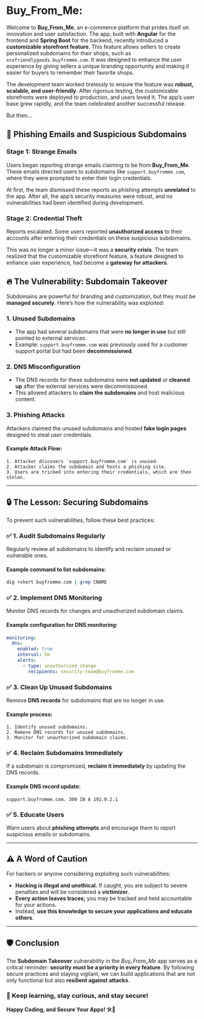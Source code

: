 # Buy_From_Me:

Welcome to **Buy_From_Me**, an e-commerce platform that prides itself on innovation and user satisfaction. The app, built with **Angular** for the frontend and **Spring Boot** for the backend, recently introduced a **customizable storefront feature**. This feature allows sellers to create personalized subdomains for their shops, such as `ecofriendlygoods.buyfromme.com`. It was designed to enhance the user experience by giving sellers a unique branding opportunity and making it easier for buyers to remember their favorite shops.

The development team worked tirelessly to ensure the feature was **robust, scalable, and user-friendly**. After rigorous testing, the customizable storefronts were deployed to production, and users loved it. The app’s user base grew rapidly, and the team celebrated another successful release.

But then...

## 🚨 Phishing Emails and Suspicious Subdomains

### Stage 1: Strange Emails
Users began reporting strange emails claiming to be from **Buy_From_Me**. These emails directed users to subdomains like `support.buyfromme.com`, where they were prompted to enter their login credentials.

At first, the team dismissed these reports as phishing attempts **unrelated** to the app. After all, the app’s security measures were robust, and no vulnerabilities had been identified during development.

### Stage 2: Credential Theft
Reports escalated. Some users reported **unauthorized access** to their accounts after entering their credentials on these suspicious subdomains.

This was no longer a minor issue—it was a **security crisis**. The team realized that the customizable storefront feature, a feature designed to enhance user experience, had become a **gateway for attackers**.

## 🔥 The Vulnerability: Subdomain Takeover
Subdomains are powerful for branding and customization, but they must be **managed securely**. Here’s how the vulnerability was exploited:

### **1. Unused Subdomains**
- The app had several subdomains that were **no longer in use** but still pointed to external services.
- Example: `support.buyfromme.com` was previously used for a customer support portal but had been **decommissioned**.

### **2. DNS Misconfiguration**
- The DNS records for these subdomains were **not updated** or **cleaned up** after the external services were decommissioned.
- This allowed attackers to **claim the subdomains** and host malicious content.

### **3. Phishing Attacks**
Attackers claimed the unused subdomains and hosted **fake login pages** designed to steal user credentials.

#### Example Attack Flow:
```plaintext
1. Attacker discovers `support.buyfromme.com` is unused.
2. Attacker claims the subdomain and hosts a phishing site.
3. Users are tricked into entering their credentials, which are then stolen.
```

---

## 🔒 The Lesson: Securing Subdomains
To prevent such vulnerabilities, follow these best practices:

### **✅ 1. Audit Subdomains Regularly**
Regularly review all subdomains to identify and reclaim unused or vulnerable ones.

#### Example command to list subdomains:
```bash
dig +short buyfromme.com | grep CNAME
```

### **✅ 2. Implement DNS Monitoring**
Monitor DNS records for changes and unauthorized subdomain claims.

#### Example configuration for DNS monitoring:
```yaml
monitoring:
  dns:
    enabled: true
    interval: 5m
    alerts:
      - type: unauthorized_change
        recipients: security-team@buyfromme.com
```

### **✅ 3. Clean Up Unused Subdomains**
Remove **DNS records** for subdomains that are no longer in use.

#### Example process:
```plaintext
1. Identify unused subdomains.
2. Remove DNS records for unused subdomains.
3. Monitor for unauthorized subdomain claims.
```

### **✅ 4. Reclaim Subdomains Immediately**
If a subdomain is compromised, **reclaim it immediately** by updating the DNS records.

#### Example DNS record update:
```plaintext
support.buyfromme.com. 300 IN A 192.0.2.1
```

### **✅ 5. Educate Users**
Warn users about **phishing attempts** and encourage them to report suspicious emails or subdomains.

---

## ⚠️ A Word of Caution
For hackers or anyone considering exploiting such vulnerabilities:

- **Hacking is illegal and unethical.** If caught, you are subject to severe penalties and will be considered a **victimizer**.
- **Every action leaves traces;** you may be tracked and held accountable for your actions.
- Instead, **use this knowledge to secure your applications and educate others**.

---

## 🛡️ Conclusion
The **Subdomain Takeover** vulnerability in the *Buy_From_Me* app serves as a critical reminder: **security must be a priority in every feature**. By following secure practices and staying vigilant, we can build applications that are not only functional but also **resilient against attacks**.

### 🚀 Keep learning, stay curious, and stay secure!

**Happy Coding, and Secure Your Apps!** 🛠️🔐